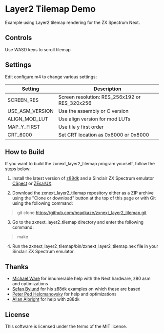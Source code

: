 # Layer2 Tilemap Demo

Example using Layer2 tilemap rendering for the ZX Spectrum Next.

## Controls
Use WASD keys to scroll tilemap

## Settings

Edit configure.m4 to change various settings:

|Setting|Description|
|---|---|
|SCREEN_RES|Screen resolution: RES_256x192 or RES_320x256|
|USE_ASM_VERSION|Use the assembly or C version|
|ALIGN_MOD_LUT|Use align version for mod LUTs|
|MAP_Y_FIRST|Use tile y first order|
|CRT_6000|Set CRT location as 0x6000 or 0x8000|

## How to Build

If you want to build the zxnext_layer2_tilemap program yourself, follow the steps below:

1. Install the latest version of [z88dk](https://github.com/z88dk/z88dk) and
a Sinclair ZX Spectrum emulator [CSpect](https://dailly.blogspot.com/) or
[ZEsarUX](https://sourceforge.net/projects/zesarux/).

2. Download the zxnext_layer2_tilemap repository either as a ZIP archive using the
"Clone or download" button at the top of this page or with Git using the
following command:

> git clone https://github.com/headkaze/zxnext_layer2_tilemap.git

3. Go to the zxnext_layer2_tilemap directory and enter the following command:

> make

4. Run the zxnext_layer2_tilemap/bin/zxnext_layer2_tilemap.nex file in your
Sinclair ZX Spectrum emulator.

## Thanks

- [Michael Ware](https://www.rustypixels.uk/) for innumerable help with the Next hardware, z80 asm and optimizations
- [Sefan Bylund](https://github.com/stefanbylund) for his z88dk examples on which these are based
- [Peter Ped Helcmanovsky](https://github.com/ped7g) for help and optimizations
- [Allan Albright](https://github.com/aralbrec) for help with z88dk

## License

This software is licensed under the terms of the MIT license.
